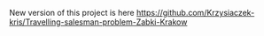 New version of this project is here https://github.com/Krzysiaczek-kris/Travelling-salesman-problem-Zabki-Krakow
